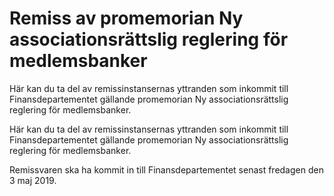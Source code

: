 # Remiss av promemorian Ny associationsrättslig reglering för medlemsbanker

Här kan du ta del av remissinstansernas yttranden som inkommit till Finansdepartementet gällande promemorian Ny associationsrättslig reglering för medlemsbanker.

Här kan du ta del av remissinstansernas yttranden som inkommit till Finansdepartementet gällande promemorian Ny associationsrättslig reglering för medlemsbanker.

Remissvaren ska ha kommit in till Finansdepartementet senast fredagen den 3 maj 2019.
